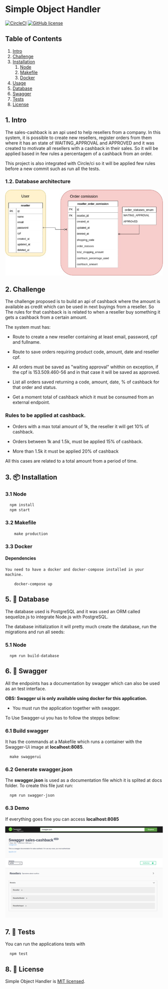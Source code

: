 # Simple Object Handler

[![CircleCI](https://circleci.com/gh/cdjohnnatha/sales-cashback.svg?style=shield)](https://circleci.com/gh/cdjohnnatha/sales-cashback)
[![GitHub license](https://img.shields.io/github/license/Naereen/StrapDown.js.svg)](https://circleci.com/gh/cdjohnnatha/sales-cashback/LICENSE)

## Table of Contents

<!-- vscode-markdown-toc -->
1. [Intro](#Intro)
2. [Challenge](#Intro)
3. [Installation](#Installation)
    1. [Node](#Node)
    2. [Makefile](#Makefile)
    3. [Docker](#Docker)
4. [Usage](#Usage)
5. [Database](#Database)
6. [Swagger](#Swagger)
7. [Tests](#Tests)
8. [License](#License)


## 1. <a name='Intro'></a>Intro

The sales-cashback is an api used to help resellers from a company. In this system, it is possible to create new resellers, register orders from them where it has an state of WAITING_APPROVAL and APPROVED and it was created to motivate all resellers with a cashback in their sales. So it will be applied based in few rules a percentagem of a cashback from an order.

This project is also integrated with Circle/ci so it will be applied few rules before a new commit such as run all the tests.

### 1.2. Database architecture

![picture](public/images/BdGrupoBoticario.jpg)

## 2. <a name='Challenge'></a>Challenge

The challenge proposed is to build an api of cashback where the amount is available 
as credit which can be used in next buyings from a reseller. So The rules for that cashback
is is related to when a reseller buy something it gets a cashback from a certain amount.

The system must has:

*   Route to create a new reseller containing at least email, password, cpf and fullname.

*   Route to save orders requiring product code, amount, date and reseller cpf.

*   All orders must be saved as "waiting approval" whithin on exception, if the cpf is 153.509.460-56 and in that case it will be saved as approved.

* List all orders saved returning a code, amount, date, % of cashback for that order and status.

* Get a moment total of cashback which it must be consumed from an external endpoint.

### Rules to be applied at cashback.

* Orders with a max total amount of 1k, the reseller it will get 10% of cashback.

* Orders between 1k and 1.5k, must be applied 15% of cashback.

* More than 1.5k it must be applied 20% of cashback

All this cases are related to a total amount from a period of time.


## 3. 📦 <a name='Installation'></a>Installation


### 3.1 Node
```
  npm install
  npm start
```

### 3.2 Makefile
```
    make production
```
### 3.3 Docker

#### Dependencies

    You need to have a docker and docker-compose installed in your machine.

```
    docker-compose up
```

## 5. 📖 <a name='Database'></a>Database

The database used is PostgreSQL and it was used an ORM called sequelize.js to integrate Node.js with PostgreSQL.


The database initialization it will pretty much create the database, run the migrations and run all seeds:

### 5.1 Node

```
  npm run build-database
```


## 6. 📄 <a name='Swagger'></a>Swagger

All the endpoints has a documentation by swagger which can also be used as an test interface.

**OBS: Swagger ui is only available using docker for this application.**

* You must run the application together with swagger.

To Use Swagger-ui you has to follow the stepps bellow:

### 6.1 Build swagger

It has the commands at a Makefile which runs a container with the Swagger-Ui image at **localhost:8085**.

```
  make swaggerui
```

### 6.2 Generate swagger.json

The **swagger.json** is used as a documentation file which it is splited at docs folder. To create this file just run:

```
  npm run swagger-json
```

### 6.3 Demo

If everything goes fine you can access **localhost:8085**

![picture](public/images/swagger.png)


## 7. 📄 <a name='Tests'></a>Tests

You can run the applications tests with

```
  npm test
```

## 8. 📄 <a name='License'></a>License
Simple Object Handler is [MIT licensed](./LICENSE).